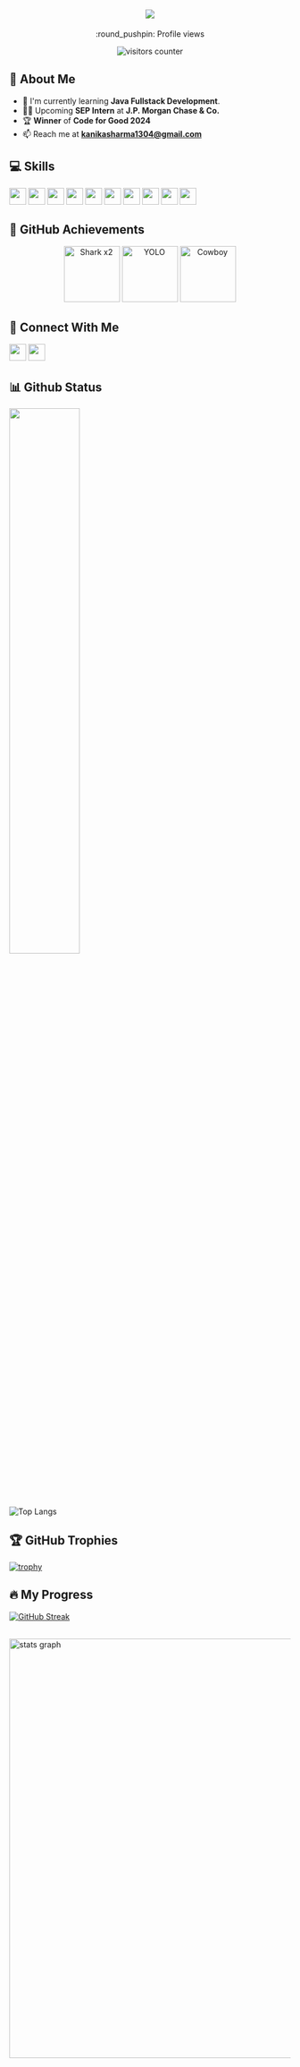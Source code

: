 <h1 align="center">
  <a href="https://git.io/typing-svg">
    <img src="https://readme-typing-svg.herokuapp.com/?lines=HHi,+I'm+Kanika+Sharma!+👋&center=true&size=30">
  </a>
</h1>

<p align="center">:round_pushpin: Profile views</p>
<div align="center">
    <img alt="visitors counter" src="https://profile-counter.glitch.me/Kanika0304/count.svg">
</div>

## 💮 About Me
- 🧠 I'm currently learning **Java Fullstack Development**.
- 👩‍💻 Upcoming **SEP Intern** at **J.P. Morgan Chase & Co.**
- 🏆 **Winner** of **Code for Good 2024**
- 📫 Reach me at **kanikasharma1304@gmail.com**

## 💻 Skills
<p>
<img src="https://img.shields.io/badge/Java-%23ED8B00.svg?style=for-the-badge&logo=Java&logoColor=white" height="30px">
<img src="https://img.shields.io/badge/Spring_Boot-%236DB33F.svg?style=for-the-badge&logo=springboot&logoColor=white" height="30px">
<img src="https://img.shields.io/badge/React-%2320232a.svg?style=for-the-badge&logo=react&logoColor=%2361DAFB" height="30px">
<img src="https://img.shields.io/badge/HTML-%23E34F26.svg?style=for-the-badge&logo=html5&logoColor=white" height="30px">
<img src="https://img.shields.io/badge/CSS-%231572B6.svg?style=for-the-badge&logo=css3&logoColor=white" height="30px">
<img src="https://img.shields.io/badge/JavaScript-%23323330.svg?style=for-the-badge&logo=javascript&logoColor=%23F7DF1E" height="30px">
<img src="https://img.shields.io/badge/MySQL-%234479A1.svg?style=for-the-badge&logo=mysql&logoColor=white" height="30px">
<img src="https://img.shields.io/badge/Python-%233776AB.svg?style=for-the-badge&logo=python&logoColor=white" height="30px">
<img src="https://img.shields.io/badge/Postman-%23FF6C37.svg?style=for-the-badge&logo=postman&logoColor=white" height="30px">
<img src="https://img.shields.io/badge/JIRA-%230A0FFF.svg?style=for-the-badge&logo=jira&logoColor=white" height="30px">
</p>

## 🏅 GitHub Achievements
<p align="center">
  <img src="https://github.githubassets.com/images/modules/profile/achievements/pull-shark-default.png" height="100px" alt="Shark x2" />
  <img src="https://github.githubassets.com/images/modules/profile/achievements/yolo-default.png" height="100px" alt="YOLO" />
  <img src="https://github.githubassets.com/images/modules/profile/achievements/quickdraw-default.png" height="100px" alt="Cowboy" />
</p>


## 👥 Connect With Me
<p>
<a href="https://www.linkedin.com/in/kanika-sharma-100401249/"><img src="https://img.shields.io/badge/linkedin-%230077B5.svg?style=for-the-badge&logo=linkedin&logoColor=white" height="30px"></a>
<a href="mailto:kanikasharma1304@gmail.com"><img src="https://img.shields.io/badge/Email-%23D14836.svg?style=for-the-badge&logo=gmail&logoColor=white" height="30px"></a>
</p>

## 📊 Github Status

<a href="https://github.com/Kanika0304"><img width="50%" src="https://github-readme-stats.vercel.app/api?username=Kanika0304&theme=radical&title_color=ff3068"></a>

![Top Langs](https://github-readme-stats.vercel.app/api/top-langs/?username=Kanika0304&hide_progress=true&theme=radical)

## 🏆 GitHub Trophies

[![trophy](https://github-profile-trophy.vercel.app/?username=Kanika0304&theme=darkhub)](https://github.com/ryo-ma/github-profile-trophy)

## 🔥 My Progress
[![GitHub Streak](https://streak-stats.demolab.com/?user=Kanika0304&theme=highcontrast)](https://git.io/streak-stats)

<br>
<div>
  <img src="http://github-profile-summary-cards.vercel.app/api/cards/profile-details?username=Kanika0304&theme=bear" width="750" alt="stats graph"/>
</div>
